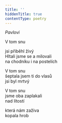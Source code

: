 ```yaml
---
title: ''
hiddenTitle: true
contentType: poetry
---
```


<section>

_Pavlovi_

V tom snu

jsi přiběhl živý  
Hltali jsme se a milovali  
na chodníku i na postelích

</section>

<section>

V tom snu  
šeptala jsem ti do vlasů  
jsi byl mrtvý

</section>

<section>

V tom snu  
jsme oba zaplakali  
nad lítostí

</section>

<section>

která nám zaživa  
kopala hrob

</section>
